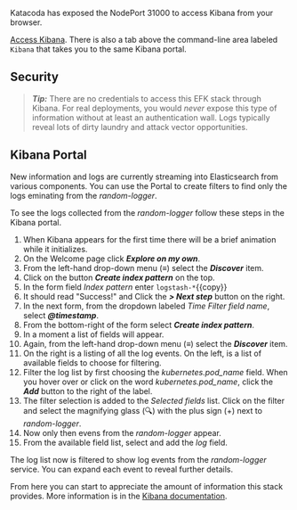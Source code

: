Katacoda has exposed the NodePort 31000 to access Kibana from your browser.

[Access Kibana](https://[[HOST_SUBDOMAIN]]-31000-[[KATACODA_HOST]].environments.katacoda.com/). There is also a tab above the command-line area labeled `Kibana` that takes you to the same Kibana portal.

## Security ##

> **_Tip:_** There are no credentials to access this EFK stack through Kibana. For real deployments, you would _never_ expose this type of information without at least an authentication wall. Logs typically reveal lots of dirty laundry and attack vector opportunities.

## Kibana Portal ##

New information and logs are currently streaming into Elasticsearch from various components. You can use the Portal to create filters to find only the logs eminating from the _random-logger_.

To see the logs collected from the _random-logger_ follow these steps in the Kibana portal.

1. When Kibana appears for the first time there will be a brief animation while it initializes.
1. On the Welcome page click **_Explore on my own_**.
1. From the left-hand drop-down menu (≡) select the **_Discover_** item.
1. Click on the button **_Create index pattern_** on the top.
1. In the form field _Index pattern_ enter `logstash-*`{{copy}}
1. It should read "Success!" and Click the **_> Next step_** button on the right.
1. In the next form, from the dropdown labeled _Time Filter field name_, select **_@timestamp_**.
1. From the bottom-right of the form select **_Create index pattern_**.
1. In a moment a list of fields will appear.
1. Again, from the left-hand drop-down menu (≡) select the **_Discover_** item.
1. On the right is a listing of all the log events. On the left, is a list of available fields to choose for filtering.
1. Filter the log list by first choosing the _kubernetes.pod_name_ field. When you hover over or click on the word _kubernetes.pod_name_, click the **_Add_** button to the right of the label.
1. The filter selection is added to the _Selected fields_ list. Click on the filter and select the magnifying glass (🔍) with the plus sign (+) next to _random-logger_.
1. Now only then evens from the _random-logger_ appear.
1. From the available field list, select and add the _log_ field.

The log list now is filtered to show log events from the _random-logger_ service. You can expand each event to reveal further details.

From here you can start to appreciate the amount of information this stack provides. More information is in the [Kibana documentation](https://www.elastic.co/guide/en/kibana/current/getting-started.html).
